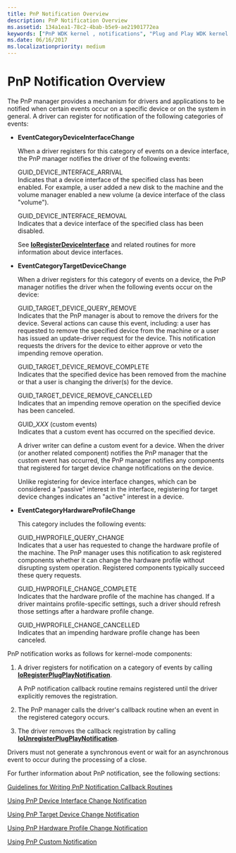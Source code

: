 ```yaml
---
title: PnP Notification Overview
description: PnP Notification Overview
ms.assetid: 134a1ea1-78c2-4bab-b5e9-ae21901772ea
keywords: ["PnP WDK kernel , notifications", "Plug and Play WDK kernel , notifications", "notifications WDK PnP , about notifications", "event notifications WDK PnP", "EventCategoryDeviceInterfaceChange notification", "EventCategoryTargetDeviceChange notification", "EventCategoryHardwareProfileChange notification"]
ms.date: 06/16/2017
ms.localizationpriority: medium
---
```


# PnP Notification Overview





The PnP manager provides a mechanism for drivers and applications to be notified when certain events occur on a specific device or on the system in general. A driver can register for notification of the following categories of events:

-   **EventCategoryDeviceInterfaceChange**

    When a driver registers for this category of events on a device interface, the PnP manager notifies the driver of the following events:

    <a href="" id="guid-device-interface-arrival"></a>GUID\_DEVICE\_INTERFACE\_ARRIVAL  
    Indicates that a device interface of the specified class has been enabled. For example, a user added a new disk to the machine and the volume manager enabled a new volume (a device interface of the class "volume").

    <a href="" id="guid-device-interface-removal"></a>GUID\_DEVICE\_INTERFACE\_REMOVAL  
    Indicates that a device interface of the specified class has been disabled.

    See [**IoRegisterDeviceInterface**](https://msdn.microsoft.com/library/windows/hardware/ff549506) and related routines for more information about device interfaces.

-   **EventCategoryTargetDeviceChange**

    When a driver registers for this category of events on a device, the PnP manager notifies the driver when the following events occur on the device:

    <a href="" id="guid-target-device-query-remove"></a>GUID\_TARGET\_DEVICE\_QUERY\_REMOVE  
    Indicates that the PnP manager is about to remove the drivers for the device. Several actions can cause this event, including: a user has requested to remove the specified device from the machine or a user has issued an update-driver request for the device. This notification requests the drivers for the device to either approve or veto the impending remove operation.

    <a href="" id="guid-target-device-remove-complete"></a>GUID\_TARGET\_DEVICE\_REMOVE\_COMPLETE  
    Indicates that the specified device has been removed from the machine or that a user is changing the driver(s) for the device.

    <a href="" id="guid-target-device-remove-cancelled"></a>GUID\_TARGET\_DEVICE\_REMOVE\_CANCELLED  
    Indicates that an impending remove operation on the specified device has been canceled.

    <a href="" id="guid-xxx---custom-events-"></a>GUID\_*XXX* (custom events)  
    Indicates that a custom event has occurred on the specified device.

    A driver writer can define a custom event for a device. When the driver (or another related component) notifies the PnP manager that the custom event has occurred, the PnP manager notifies any components that registered for target device change notifications on the device.

    Unlike registering for device interface changes, which can be considered a "passive" interest in the interface, registering for target device changes indicates an "active" interest in a device.

-   **EventCategoryHardwareProfileChange**

    This category includes the following events:

    <a href="" id="guid-hwprofile-query-change"></a>GUID\_HWPROFILE\_QUERY\_CHANGE  
    Indicates that a user has requested to change the hardware profile of the machine. The PnP manager uses this notification to ask registered components whether it can change the hardware profile without disrupting system operation. Registered components typically succeed these query requests.

    <a href="" id="guid-hwprofile-change-complete"></a>GUID\_HWPROFILE\_CHANGE\_COMPLETE  
    Indicates that the hardware profile of the machine has changed. If a driver maintains profile-specific settings, such a driver should refresh those settings after a hardware profile change.

    <a href="" id="guid-hwprofile-change-cancelled"></a>GUID\_HWPROFILE\_CHANGE\_CANCELLED  
    Indicates that an impending hardware profile change has been canceled.

PnP notification works as follows for kernel-mode components:

1.  A driver registers for notification on a category of events by calling [**IoRegisterPlugPlayNotification**](https://msdn.microsoft.com/library/windows/hardware/ff549526).

    A PnP notification callback routine remains registered until the driver explicitly removes the registration.

2.  The PnP manager calls the driver's callback routine when an event in the registered category occurs.

3.  The driver removes the callback registration by calling [**IoUnregisterPlugPlayNotification**](https://msdn.microsoft.com/library/windows/hardware/ff550398).

Drivers must not generate a synchronous event or wait for an asynchronous event to occur during the processing of a close.

For further information about PnP notification, see the following sections:

[Guidelines for Writing PnP Notification Callback Routines](guidelines-for-writing-pnp-notification-callback-routines.md)

[Using PnP Device Interface Change Notification](using-pnp-device-interface-change-notification.md)

[Using PnP Target Device Change Notification](using-pnp-target-device-change-notification.md)

[Using PnP Hardware Profile Change Notification](using-pnp-hardware-profile-change-notification.md)

[Using PnP Custom Notification](using-pnp-custom-notification.md)

 

 




